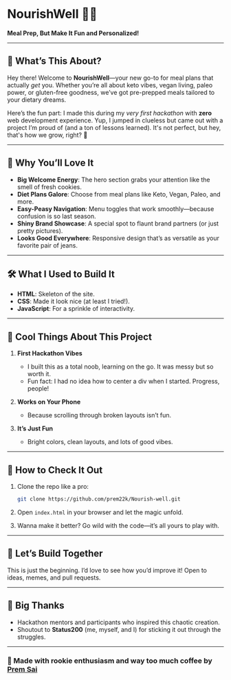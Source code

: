 # NourishWell 🍴✨  
**Meal Prep, But Make It Fun and Personalized!**

---

## 📖 What’s This About?  

Hey there!
Welcome to **NourishWell**—your new go-to for meal plans that actually *get* you.
Whether you’re all about keto vibes, vegan living, paleo power, or gluten-free goodness, we’ve got pre-prepped meals tailored to your dietary dreams.  

Here’s the fun part: I made this during my *very first hackathon* with **zero** web development experience. Yup, I jumped in clueless but came out with a project I’m proud of (and a ton of lessons learned).
It's not perfect, but hey, that's how we grow, right? 🚀  

---

## 🎯 Why You’ll Love It  

- **Big Welcome Energy**: The hero section grabs your attention like the smell of fresh cookies.  
- **Diet Plans Galore**: Choose from meal plans like Keto, Vegan, Paleo, and more.  
- **Easy-Peasy Navigation**: Menu toggles that work smoothly—because confusion is so last season.  
- **Shiny Brand Showcase**: A special spot to flaunt brand partners (or just pretty pictures).  
- **Looks Good Everywhere**: Responsive design that’s as versatile as your favorite pair of jeans.  

---

## 🛠️ What I Used to Build It  

- **HTML**: Skeleton of the site.  
- **CSS**: Made it look nice (at least I tried!).  
- **JavaScript**: For a sprinkle of interactivity.  

---

## 🎨 Cool Things About This Project  

1. **First Hackathon Vibes**  
   - I built this as a total noob, learning on the go. It was messy but so worth it.  
   - Fun fact: I had no idea how to center a div when I started. Progress, people!  

2. **Works on Your Phone**  
   - Because scrolling through broken layouts isn’t fun.  

3. **It’s Just Fun**  
   - Bright colors, clean layouts, and lots of good vibes.  

---

## 🚀 How to Check It Out  

1. Clone the repo like a pro:  
   ```bash  
   git clone https://github.com/prem22k/Nourish-well.git  
   ```  

2. Open `index.html` in your browser and let the magic unfold.  

3. Wanna make it better? Go wild with the code—it’s all yours to play with.  

---

## 🤝 Let’s Build Together  

This is just the beginning. I’d love to see how you’d improve it! Open to ideas, memes, and pull requests.  

---

## 🎉 Big Thanks  

- Hackathon mentors and participants who inspired this chaotic creation.  
- Shoutout to **Status200** (me, myself, and I) for sticking it out through the struggles.  

---

### 🌟 Made with rookie enthusiasm and way too much coffee by [Prem Sai](https://github.com/prem22k)  
